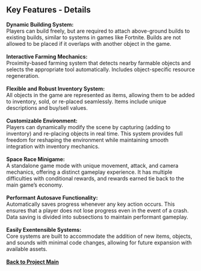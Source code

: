 ## Key Features - Details

**Dynamic Building System:**
<br>
Players can build freely, but are required to attach above-ground builds to existing builds, similar to systems in games like Fortnite. Builds are not allowed to be placed if it overlaps with another object in the game.
<br>
<br>
**Interactive Farming Mechanics:**
<br>
Proximity-based farming system that detects nearby farmable objects and selects the appropriate tool automatically. Includes object-specific resource regeneration.
<br>
<br>
**Flexible and Robust Inventory System:**
<br>
All objects in the game are represented as items, allowing them to be added to inventory, sold, or re-placed seamlessly. Items include unique descriptions and buy/sell values.
<br>
<br>
**Customizable Environment:**
<br>
Players can dynamically modify the scene by capturing (adding to inventory) and re-placing objects in real time. This system provides full freedom for reshaping the environment while maintaining smooth integration with inventory mechanics.
<br>
<br>
**Space Race Minigame:**
<br>
A standalone game mode with unique movement, attack, and camera mechanics, offering a distinct gameplay experience. It has multiple difficulties with conditional rewards, and rewards earned tie back to the main game’s economy.
<br>
<br>
**Performant Autosave Functionality:**
<br>
Automatically saves progress whenever any key action occurs. This ensures that a player does not lose progress even in the event of a crash. Data saving is divided into subsections to maintain performant gameplay.
<br>
<br>
**Easily Exentensible Systems:**
<br>
Core systems are built to accommodate the addition of new items, objects, and sounds with minimal code changes, allowing for future expansion with available assets.
<br>
<br>
[**Back to Project Main**](https://github.com/code-greg-42/Orbit-Oasis)
